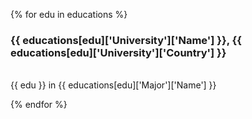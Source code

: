{% for edu in educations %}
**<h3>{{ educations[edu]['University']['Name'] }}**, {{ educations[edu]['University']['Country'] }}</h3>  
{{ edu }} in {{ educations[edu]['Major']['Name'] }}

{% endfor %}